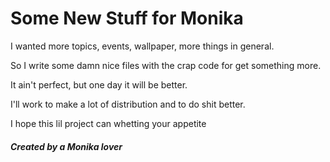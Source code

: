 # Some New Stuff for Monika

I wanted more topics, events, wallpaper, more things in general.

So I write some damn nice files with the crap code for get something more.

It ain't perfect, but one day it will be better.

I'll work to make a lot of distribution and to do shit better.

I hope this lil project can whetting your appetite

##### Created by a Monika lover
